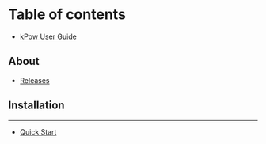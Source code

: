 # Table of contents

* [kPow User Guide](README.md)

## About

* [Releases](about/latest.md)

## Installation

---

* [Quick Start](quick-start.md)

